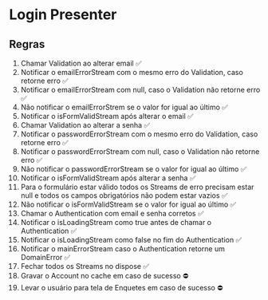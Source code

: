 # Login Presenter

## Regras

1. Chamar Validation ao alterar email ✅
2. Notificar o emailErrorStream com o mesmo erro do Validation, caso retorne erro ✅
3. Notificar o emailErrorStream com null, caso o Validation não retorne erro ✅
4. Não notificar o emailErrorStrem se o valor for igual ao último ✅
5. Notificar o isFormValidStream após alterar o email ✅
6. Chamar Validation ao alterar a senha ✅
7. Notificar o passwordErrorStream com o mesmo erro do Validation, caso retorne erro ✅
8. Notificar o passwordErrorStream com null, caso o Validation não retorne erro ✅
9. Não notificar o passwordErrorStream se o valor for igual ao último ✅
10. Notificar o isFormValidStream após alterar a senha ✅
11. Para o formulário estar válido todos os Streams de erro precisam estar null e todos os campos obrigatórios não podem estar vazios ✅
12. Não notificar o isFormValidStream se o valor for igual ao último ✅
13. Chamar o Authentication com email e senha corretos ✅
14. Notificar o isLoadingStream como true antes de chamar o Authentication ✅
15. Notificar o isLoadingStream como false no fim do Authentication ✅
16. Notificar o mainErrorStream caso o Authentication retorne um DomainError ✅
17. Fechar todos os Streams no dispose ✅
18. Gravar o Account no cache em caso de sucesso ⛔
19. Levar o usuário para tela de Enquetes em caso de sucesso ⛔